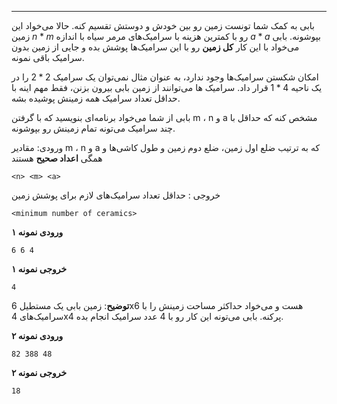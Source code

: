 ------
بابی به کمک شما تونست زمین رو بین خودش و دوستش تقسیم کنه. حالا می‌خواد این زمین $n*m$ رو با کمترین هزینه با سرامیک‌های مرمر سیاه با اندازه $a*a$  بپوشونه. بابی می‌خواد با این کار **کل زمین** رو با این سرامیک‌ها پوشش بده و جایی از زمین بدون سرامیک باقی نمونه. 

امکان شکستن سرامیک‌ها وجود ندارد، به عنوان مثال نمی‌توان یک سرامیک $2*2$ را در یک ناحیه $4*1$ قرار داد. سرامیک ها می‌توانند از زمین بابی بیرون بزنن، فقط مهم اینه با حداقل تعداد سرامیک همه زمینش پوشیده بشه.


بابی از شما می‌خواد برنامه‌ای بنویسید که با گرفتن m ، n و a مشخص کنه که حداقل با چند سرامیک می‌تونه تمام زمینش رو بپوشونه.


ورودی: مقادیر m ، n و a که به ترتیب ضلع اول زمین، ضلع دوم زمین و طول کاشی‌ها و همگی **اعداد صحیح** هستند
```
<n> <m> <a> 
```

خروجی :‌ حداقل تعداد سرامیک‌های لازم برای پوشش زمین
```
<minimum number of ceramics>
```


**ورودی نمونه ۱**

```
6 6 4
```

**خروجی نمونه ۱**
```
4
```

**توضیح**: زمین بابی یک مستطیل 6x6 هست و می‌خواد حداکثر مساحت زمینش را با سرامیک‌های 4x4  پر‌کنه.
بابی می‌تونه این کار رو با 4 عدد سرامیک انجام بده.

**ورودی نمونه ۲**
```
82 388 48
```

**خروجی نمونه ۲**
```
18
```
